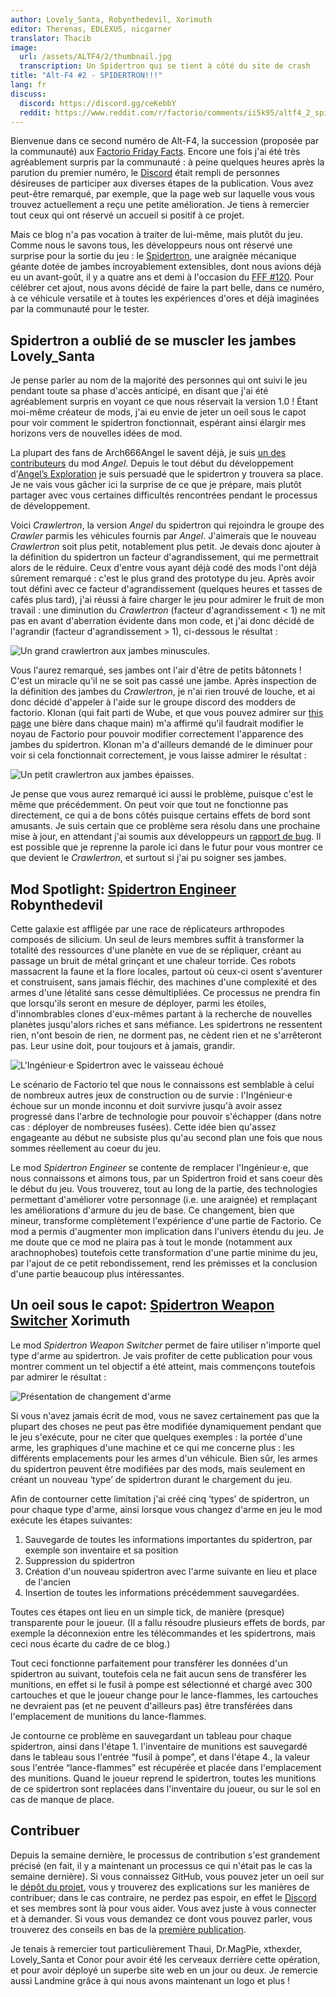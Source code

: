 ```yaml
---
author: Lovely_Santa, Robynthedevil, Xorimuth
editor: Therenas, EDLEXUS, nicgarner
translator: Thacib
image:
  url: /assets/ALTF4/2/thumbnail.jpg
  transcription: Un Spidertron qui se tient à côté du site de crash
title: "Alt-F4 #2 - SPIDERTRON!!!"
lang: fr
discuss:
  discord: https://discord.gg/ceKebbY
  reddit: https://www.reddit.com/r/factorio/comments/ii5k95/altf4_2_spidertron/
---
```


Bienvenue dans ce second numéro de Alt-F4, la succession (proposée par la communauté) aux [Factorio Friday Facts](https://factorio.com/blog/). Encore une fois j'ai été très agréablement surpris par la communauté : à peine quelques heures après la parution du premier numéro, le [Discord](https://discord.gg/AsXAwyV) était rempli de personnes désireuses de participer aux diverses étapes de la publication. Vous avez peut-être remarqué, par exemple, que la page web sur laquelle vous vous trouvez actuellement a reçu une petite amélioration. Je tiens à remercier tout ceux qui ont réservé un accueil si positif à ce projet.

Mais ce blog n'a pas vocation à traiter de lui-même, mais plutôt du jeu. Comme nous le savons tous, les développeurs nous ont réservé une surprise pour la sortie du jeu : le [Spidertron](https://wiki.factorio.com/Spidertron), une araignée mécanique géante dotée de jambes incroyablement extensibles, dont nous avions déjà eu un avant-goût, il y a quatre ans et demi à l'occasion du [FFF #120](https://www.factorio.com/blog/post/fff-120). Pour célébrer cet ajout, nous avons décidé de faire la part belle, dans ce numéro, à ce véhicule versatile et à toutes les expériences d'ores et déjà imaginées par la communauté pour le tester.

## Spidertron a oublié de se muscler les jambes <author>Lovely_Santa</author>

Je pense parler au nom de la majorité des personnes qui ont suivi le jeu pendant toute sa phase d'accès anticipé, en disant que j'ai été agréablement surpris en voyant ce que nous réservait la version 1.0 !
Étant moi-même créateur de mods, j'ai eu envie de jeter un oeil sous le capot pour voir comment le spidertron fonctionnait, espérant ainsi élargir mes horizons vers de nouvelles idées de mod.

La plupart des fans de Arch666Angel le savent déjà, je suis [un des contributeurs](https://forums.factorio.com/viewtopic.php?p=475786#p475786) du mod *Angel*. Depuis le tout début du développement d'[Angel’s Exploration](https://mods.factorio.com/mod/angelsexploration) je suis persuadé que le spidertron y trouvera sa place. Je ne vais vous gâcher ici la surprise de ce que je prépare, mais plutôt partager avec vous certaines difficultés rencontrées pendant le processus de développement.

Voici *Crawlertron*, la version *Angel* du spidertron qui rejoindra le groupe des *Crawler* parmis les véhicules fournis par *Angel*. J'aimerais que le nouveau *Crawlertron* soit plus petit, notablement plus petit. Je devais donc ajouter à la définition du spidertron un facteur d'agrandissement, qui me permettrait alors de le réduire. Ceux d'entre vous ayant déjà codé des mods l'ont déjà sûrement remarqué : c'est le plus grand des prototype du jeu. Après avoir tout défini avec ce facteur d'agrandissement (quelques heures et tasses de cafés plus tard), j'ai réussi à faire charger le jeu pour admirer le fruit de mon travail : une diminution du *Crawlertron* (facteur d'agrandissement < 1) ne mit pas en avant d'aberration
  évidente dans mon code, et j'ai donc décidé de l'agrandir (facteur d'agrandissement > 1), ci-dessous le résultat : 

![Un grand crawlertron aux jambes minuscules.](/assets/ALTF4/2/crawlertron_large.png?raw=true)

Vous l'aurez remarqué, ses jambes ont l'air d'être de petits bâtonnets ! C'est un miracle qu'il ne se soit pas cassé une jambe. Après inspection de la définition des jambes du *Crawlertron*, je n'ai rien trouvé de louche, et ai donc décidé d'appeler à l'aide sur le groupe discord des modders de factorio. Klonan (qui fait parti de Wube, et que vous pouvez admirer sur [this page](https://factorio.com/game/about) une bière dans chaque main) m'a affirmé qu'il faudrait modifier le noyau de Factorio pour pouvoir modifier correctement l'apparence des jambes du spidertron. Klonan m'a d'ailleurs demandé de le diminuer pour voir si cela fonctionnait correctement, je vous laisse admirer le résultat : 

![Un petit crawlertron aux jambes épaisses.](/assets/ALTF4/2/crawlertron_tiny.png?raw=true)

Je pense que vous aurez remarqué ici aussi le problème, puisque c'est le même que précédemment. On peut voir que tout ne fonctionne pas directement, ce qui a de bons côtés puisque certains effets de bord sont amusants. Je suis certain que ce problème sera résolu dans une prochaine mise à jour, en attendant j'ai soumis aux développeurs un [rapport de bug](https://forums.factorio.com/viewtopic.php?f=7&t=88180). Il est possible que je reprenne la parole ici dans le futur pour vous montrer ce que devient le *Crawlertron*, et surtout si j'ai pu soigner ses jambes.

## Mod Spotlight: [Spidertron Engineer](https://mods.factorio.com/mod/SpidertronEngineer) <author>Robynthedevil</author>

Cette galaxie est affligée par une race de réplicateurs arthropodes composés de silicium. Un seul de leurs membres suffit à transformer la totalité des ressources d'une planète en vue de se répliquer, créant au passage un bruit de métal grinçant et une chaleur torride. Ces robots massacrent la faune et la flore locales, partout où ceux-ci osent s'aventurer et construisent, sans jamais fléchir, des machines d'une complexité et des armes d'une létalité sans cesse démultipliées. Ce processus ne prendra fin que lorsqu'ils seront en mesure de déployer, parmi les étoiles, d'innombrables clones d'eux-mêmes partant à la recherche de nouvelles planètes jusqu'alors riches et sans méfiance. Les spidertrons ne ressentent rien, n'ont besoin de rien, ne dorment pas, ne cèdent rien et ne s'arrêteront pas. Leur usine doit, pour toujours et à jamais, grandir.

![L'Ingénieur‧e Spidertron avec le vaisseau échoué](/assets/ALTF4/2/SpidertronEngineer.png?raw=true)

Le scénario de Factorio tel que nous le connaissons est semblable à celui de nombreux autres jeux de construction ou de survie : l'Ingénieur‧e échoue sur un monde inconnu et doit survivre jusqu'à avoir assez progressé dans l'arbre de technologie pour pouvoir s'échapper (dans notre cas : déployer de nombreuses fusées). Cette idée bien qu'assez engageante au début ne subsiste plus qu'au second plan une fois que nous sommes réellement au coeur du jeu.

Le mod *Spidertron Engineer* se contente de remplacer l'Ingénieur‧e, que nous connaissons et aimons tous, par un Spidertron froid et sans coeur dès le début du jeu. Vous trouverez, tout au long de la partie, des technologies permettant d'améliorer votre personnage (i.e. une araignée) et remplaçant les améliorations d'armure du jeu de base. Ce changement, bien que mineur, transforme complètement l'expérience d'une partie de Factorio. Ce mod a permis d'augmenter mon implication dans l'univers étendu du jeu. Je me doute que ce mod ne plaira pas à tout le monde (notamment aux arachnophobes) toutefois cette transformation d'une partie minime du jeu, par l'ajout de ce petit rebondissement, rend les prémisses et la conclusion d'une partie beaucoup plus intéressantes.

## Un oeil sous le capot: [Spidertron Weapon Switcher](https://mods.factorio.com/mod/SpidertronWeaponSwitcher) <author>Xorimuth</author>

Le mod *Spidertron Weapon Switcher* permet de faire utiliser n'importe quel type d'arme au spidertron. Je vais profiter de cette publication pour vous montrer comment un tel objectif a été atteint, mais commençons toutefois par admirer le résultat : 

![Présentation de changement d'arme](/assets/ALTF4/2/SWS-demo-gif.gif?raw=true)

Si vous n'avez jamais écrit de mod, vous ne savez certainement pas que la plupart des choses ne peut pas être modifiée dynamiquement pendant que le jeu s'exécute, pour ne citer que quelques exemples : la portée d'une arme, les graphiques d'une machine et ce qui me concerne plus : les différents emplacements pour les armes d'un véhicule. Bien sûr, les armes du spidertron peuvent être modifiées par des mods, mais seulement en créant un nouveau ‘type’ de spidertron durant le chargement du jeu.

Afin de contourner cette limitation j'ai créé cinq ‘types’ de spidertron, un pour chaque type d'arme, ainsi lorsque vous changez d'arme en jeu le mod exécute les étapes suivantes:

1. Sauvegarde de toutes les informations importantes du spidertron, par exemple son inventaire et sa position
2. Suppression du spidertron
3. Création d'un nouveau spidertron avec l'arme suivante en lieu et place de l'ancien
4. Insertion de toutes les informations précédemment sauvegardées.

Toutes ces étapes ont lieu en un simple tick, de manière (presque) transparente pour le joueur. (Il a fallu résoudre plusieurs effets de bords, par exemple la déconnexion entre les télécommandes et les spidertrons, mais ceci nous écarte du cadre de ce blog.)

Tout ceci fonctionne parfaitement pour transférer les données d'un spidertron au suivant, toutefois cela ne fait aucun sens de transférer les munitions, en effet si le fusil à pompe est sélectionné et chargé avec 300 cartouches et que le joueur change pour le lance-flammes, les cartouches ne devraient pas (et ne peuvent d'ailleurs pas) être transférées dans l'emplacement de munitions du lance-flammes.

Je contourne ce problème en sauvegardant un tableau pour chaque spidertron, ainsi dans l'étape 1. l'inventaire de munitions est sauvegardé dans le tableau sous l'entrée “fusil à pompe”, et dans l'étape 4., la valeur sous l'entrée “lance-flammes” est récupérée et placée dans l'emplacement des munitions. Quand le joueur reprend le spidertron, toutes les munitions de ce spidertron sont replacées dans l'inventaire du joueur, ou sur le sol en cas de manque de place.

## Contribuer

Depuis la semaine dernière, le processus de contribution s'est grandement précisé (en fait, il y a maintenant un processus ce qui n'était pas le cas la semaine dernière). Si vous connaissez GitHub, vous pouvez jeter un oeil sur le [dépôt du projet](https://github.com/AlternativeFFFF/Alt-F4), vous y trouverez des explications sur les manières de contribuer; dans le cas contraire, ne perdez pas espoir, en effet le [Discord](https://discord.gg/AsXAwyV) et ses membres sont là pour vous aider. Vous avez juste à vous connecter et à demander. Si vous vous demandez ce dont vous pouvez parler, vous trouverez des conseils en bas de la [première publication](https://alt-f4.blog/fr/ALTF4-1).

Je tenais à remercier tout particulièrement Thaui, Dr.MagPie, xthexder, Lovely_Santa et Conor pour avoir été les cerveaux derrière cette opération, et pour avoir déployé un superbe site web en un jour ou deux. Je remercie aussi Landmine grâce à qui nous avons maintenant un logo et plus !
